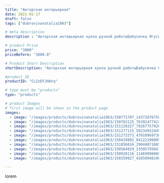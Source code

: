 ```yaml
---
title: "Авторская интерьерная"
date: 2021-02-17
draft: false
tags: ["dubrovinanatalia1963"]

# meta description
description : "Авторская интерьерная кукла ручной работыБабусичка Ягусичка2.Высота куклы 54 см.Выполнена в скульптурно//- текстильной (чулочной) технике,ищет новый дом."

# product Price
price: "3000"
priceBefore: "3600.0"

# Product Short Description
shortDescription: "Авторская интерьерная кукла ручной работыБабусичка Ягусичка2.Высота куклы 54 см.Выполнена в скульптурно//- текстильной (чулочной) технике,ищет новый дом."

#product ID
productID: "CLZxEFJHAtq"

# type must be "products"
type: "products"

# product Images
# first image will be shown in the product page
images:
  - image: "/images/products/dubrovinanatalia1963/150771787_143728767586002_7135221824892713871_n.jpg"
  - image: "/images/products/dubrovinanatalia1963/150763125_763924774229128_836245182575289146_n.jpg"
  - image: "/images/products/dubrovinanatalia1963/151128327_782677579266906_6002017755206166887_n.jpg"
  - image: "/images/products/dubrovinanatalia1963/151277115_502349324498751_6860881385121591863_n.jpg"
  - image: "/images/products/dubrovinanatalia1963/151273373_470109697362202_8114494925378488640_n.jpg"
  - image: "/images/products/dubrovinanatalia1963/150429892_841222960053952_7490429687199521850_n.jpg"
  - image: "/images/products/dubrovinanatalia1963/151056616_2904407186503763_2960268349516250121_n.jpg"
  - image: "/images/products/dubrovinanatalia1963/150564929_2359579584173834_8652235606834568346_n.jpg"
  - image: "/images/products/dubrovinanatalia1963/150928116_114698960603847_5282108843062682346_n.jpg"
  - image: "/images/products/dubrovinanatalia1963/150359927_426509461905559_5911371677957605997_n.jpg"

---
```

lorem
